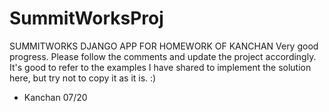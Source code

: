 # SummitWorksProj
SUMMITWORKS DJANGO APP FOR HOMEWORK OF KANCHAN 
Very good progress.
Please follow the comments and update the project accordingly. It's good to refer to the examples I have shared to implement the solution here, but try not to copy it as it is. :)
- Kanchan 07/20
